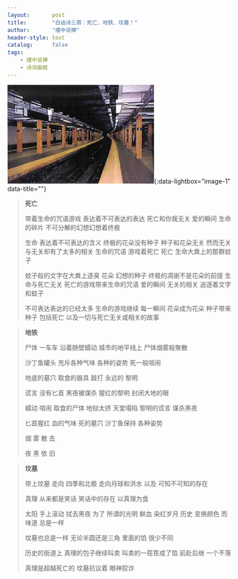 ```yaml
---
layout:       post
title:        "白话诗三首：死亡、地铁、坟墓！"
author:       "缠中说禅"
header-style: text
catalog:      false
tags:
    - 缠中说禅
    - 诗词曲赋
---
```


[![](/img/czsc/20060313-0090.jpg)](/img/czsc/20060313-0090.jpg){:data-lightbox="image-1" data-title=""}



> **死亡**
>
> 带着生命的咒语游戏
> 表达着不可表达的表达
> 死亡和你我无关
> 爱的瞬间
> 生命的碎片
> 不可分解的幻想幻想着终极
>
> 生命
> 表达着不可表达的含义
> 终极的花朵没有种子
> 种子和花朵无关
> 然而无关与无关却有了太多的相关
> 生命的咒语 游戏着死亡
> 死亡 生命大粪上的那群蚊子
>
> 蚊子般的文字在大粪上逐臭
> 花朵 幻想的种子
> 终极的凋谢不是花朵的前提
> 生命与死亡无关
> 死亡的游戏带来生命的咒语
> 爱的瞬间 无关的相关
> 追逐着文字和蚊子
>
> 不可表达表达的已经太多
> 生命的游戏继续
> 每一瞬间
> 花朵成为花朵
> 种子带来种子
> 包括死亡
> 以及一切与死亡无关或相关的故事



> **地铁**
>
> 尸体 一车车
> 沿着肠壁蠕动
> 城市的地平线上
> 尸体烟雾般聚散
>
> 沙丁鱼罐头
> 充斥各种气味
> 各种的姿势
> 死一般喧闹
>
> 地底的墓穴
> 取食的器具 敲打
> 永远的 黎明
>
> 谎言 没有匕首
> 黑夜被谋杀
> 猩红的黎明
> 封闭大地的眼
>
> 蠕动 喧闹
> 取食的尸体
> 地狱太挤
> 天堂塌陷
> 黎明的谎言
> 谋杀黑夜
>
> 匕首猩红
> 血的气味
> 死的墓穴
> 沙丁鱼保持
> 各种姿势
>
> 烟
> 	雾
> 		散
> 			去
>
> 夜 黑 依 旧



> **坟墓**
>
> 带上坟墓 走向
> 四季和北极
> 走向月球和洪水 以及
> 可知不可知的存在
>
> 真理
> 从来都是笑话
> 笑话中的存在
> 以真理为食
>
> 太阳 手上滚动
> 拭去黑夜 为了
> 所谓的光明 鲜血
> 染红岁月 历史
> 变换颜色 而
> 味道 总是一样
>
> 坟墓也总是一样
> 无论半圆还是三角
> 里面的馅
> 很少不同
>
> 历史的街道上
> 真理的包子继续叫卖
> 叫卖的一茬茬成了馅
> 前赴后继
> 一个不落
>
> 真理是超越死亡的
> 坟墓抗议着
> 眼神狡诈
